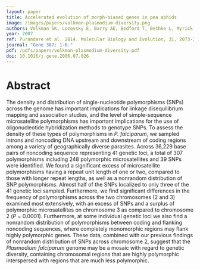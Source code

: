 ```yaml
---
layout: paper
title: Accelerated evolution of morph-biased genes in pea aphids
image: /images/papers/volkman-plasmodium-diversity.png
authors: Volkman SK, Lozovsky E, Barry AE, Bedford T, Bethke L, Myrick A, Day KP, Hartl DL, Wirth DF, Sawyer SA.
year: 2007
ref: Purandare et al. 2014. Molecular Biology and Evolution, 31, 2073-2083. 
journal: "Gene 387: 1-6."
pdf: /pdfs/papers/volkman-plasmodium-diversity.pdf
doi: 10.1016/j.gene.2006.07.026 
---
```


# Abstract

The density and distribution of single-nucleotide polymorphisms (SNPs) across the genome has important implications for linkage disequilibrium mapping and association studies, and the level of simple-sequence microsatellite polymorphisms has important implications for the use of oligonucleotide hybridization methods to genotype SNPs. To assess the density of these types of polymorphisms in *P. falciparum*, we sampled introns and noncoding DNA upstream and downstream of coding regions among a variety of geographically diverse parasites. Across 36,229 base pairs of noncoding sequence representing 41 genetic loci, a total of 307 polymorphisms including 248 polymorphic microsatellites and 39 SNPs were identified. We found a significant excess of microsatellite polymorphisms having a repeat unit length of one or two, compared to those with longer repeat lengths, as well as a nonrandom distribution of SNP polymorphisms. Almost half of the SNPs localized to only three of the 41 genetic loci sampled. Furthermore, we find significant differences in the frequency of polymorphisms across the two chromosomes (2 and 3) examined most extensively, with an excess of SNPs and a surplus of polymorphic microsatellites on chromosome 3 as compared to chromosome 2 (*P* = 0.0001). Furthermore, at some individual genetic loci we also find a nonrandom distribution of polymorphisms between coding and flanking noncoding sequences, where completely monomorphic regions may flank highly polymorphic genes. These data, combined with our previous findings of nonrandom distribution of SNPs across chromosome 2, suggest that the *Plasmodium falciparum* genome may be a mosaic with regard to genetic diversity, containing chromosomal regions that are highly polymorphic interspersed with regions that are much less polymorphic.